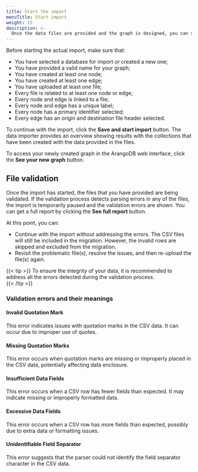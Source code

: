 ```yaml
---
title: Start the import
menuTitle: Start import
weight: 15
description: >-
  Once the data files are provided and the graph is designed, you can start the import
---
```


Before starting the actual import, make sure that:
- You have selected a database for import or created a new one;
- You have provided a valid name for your graph;
- You have created at least one node;
- You have created at least one edge;
- You have uploaded at least one file;
- Every file is related to at least one node or edge;
- Every node and edge is linked to a file;
- Every node and edge has a unique label;
- Every node has a primary identifier selected;
- Every edge has an origin and destination file header selected.

To continue with the import, click the **Save and start import** button. The data
importer provides an overview showing results with the collections that have been
created with the data provided in the files.

To access your newly created graph in the ArangoDB web interface, click the
**See your new graph** button.

## File validation

Once the import has started, the files that you have provided are being validated.
If the validation process detects parsing errors in any of the files, the import
is temporarily paused and the validation errors are shown. You can get a full
report by clicking the **See full report** button.

At this point, you can:
- Continue with the import without addressing the errors. The CSV files will still
  be included in the migration. However, the invalid rows are skipped and
  excluded from the migration.
- Revisit the problematic file(s), resolve the issues, and then re-upload the
  file(s) again.

{{< tip >}}
To ensure the integrity of your data, it is recommended to address all the errors
detected during the validation process.  
{{< /tip >}}

### Validation errors and their meanings

#### Invalid Quotation Mark

This error indicates issues with quotation marks in the CSV data.
It can occur due to improper use of quotes.

#### Missing Quotation Marks

This error occurs when quotation marks are missing or improperly placed in the
CSV data, potentially affecting data enclosure.

#### Insufficient Data Fields

This error occurs when a CSV row has fewer fields than expected. It may indicate
missing or improperly formatted data.

#### Excessive Data Fields

This error occurs when a CSV row has more fields than expected, possibly due to
extra data or formatting issues.

#### Unidentifiable Field Separator

This error suggests that the parser could not identify the field separator
character in the CSV data.